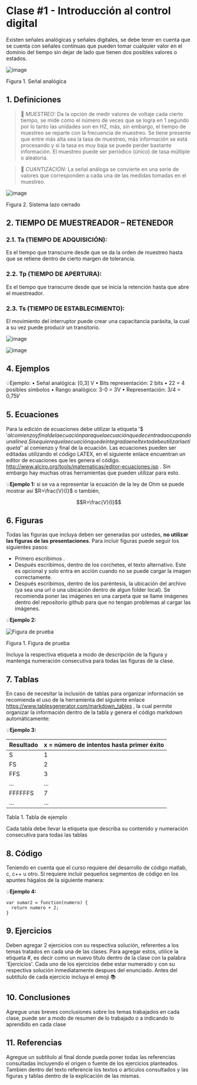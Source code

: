 # Clase #1 - Introducción al control digital
Existen señales analógicas y señales digitales, se debe tener en cuenta que se cuenta con señales continuas que pueden tomar cualquier valor en el dominio del tiempo sin dejar de lado que tienen dos posibles valores o estados.

![image](https://github.com/user-attachments/assets/cf1ffdd2-b683-4207-91e0-7b33be5e9daf)

Figura 1. Señal analógica


## 1. Definiciones

>🔑 *MUESTREO:* Da la opción de medir valores de voltaje cada cierto tiempo, se mide como el número de veces que se logra en 1 segundo por lo tanto las unidades son en HZ, más, sin embargo, el tiempo de muestreo se reparte con la frecuencia de muestreo. Se tiene presente que entre más alta sea la tasa de muestreo, más información se está procesando y si la tasa es muy baja se puede perder bastante información. El muestreo puede ser periódico (único) de tasa múltiple o aleatoria.

>🔑 *CUANTIZACIÓN:* La señal análoga se convierte en una serie de valores que corresponden a cada una de las medidas tomadas en el muestreo.

![image](https://github.com/user-attachments/assets/d5f56f24-9d13-41c4-a994-476908ec6e7c)

Figura 2. Sistema lazo cerrado

## 2. TIEMPO DE MUESTREADOR – RETENEDOR
### 2.1. Ta (TIEMPO DE ADQUISICIÓN): 
Es el tiempo que transcurre desde que se da la orden de muestreo hasta que se retiene dentro de cierto margen de tolerancia.
### 2.2. Tp (TIEMPO DE APERTURA):
Es el tiempo que transcurre desde que se inicia la retención hasta que abre el muestreador.
### 2.3. Ts (TIEMPO DE ESTABLECIMIENTO): 
El movimiento del interruptor puede crear una capacitancia parásita, la cual a su vez puede producir un transitorio.

![image](https://github.com/user-attachments/assets/047a26d5-eea5-4dd9-a178-79249492b4af)

![image](https://github.com/user-attachments/assets/5587ffa2-b009-450a-84ff-34822580d910)


## 4. Ejemplos
💡Ejemplo:
• Señal analógica: [0,3] V
• Bits representación: 2 bits
• 22 = 4 posibles símbolos
• Rango analógico: 3-0 = 3V
• Representación: 3/4 = 0,75𝑉


## 5. Ecuaciones
Para la edición de ecuaciones debe utilizar la etiqueta '$$' al comienzo y final de la ecuación para que la ecuación quede centrada ocupando una línea. Si se quiere que la ecuación quede integrada en el texto debe utilizar la etiqueta '$' al comienzo y final de la ecuación. Las ecuaciones pueden ser editadas utilizando el código LATEX, en el siguiente enlace encuentran un editor de ecuaciones que les genera el código. http://www.alciro.org/tools/matematicas/editor-ecuaciones.jsp . Sin embargo hay muchas otras herramientas que pueden utilizar para esto.

💡**Ejemplo 1:** si se va a representar la ecuación de la ley de Ohm se puede mostrar así $R=\frac{V}{I}$ o también,

$$R=\frac{V}{I}$$

## 6. Figuras
Todas las figuras que incluya deben ser generadas por ustedes, **no utilizar las figuras de las presentaciones**. Para incluir figuras puede seguir los siguientes pasos:
* Primero escribimos ![]().
* Después escribimos, dentro de los corchetes, el texto alternativo. Este es opcional y solo entra en acción cuando no se puede cargar la imagen correctamente.
* Después escribimos, dentro de los paréntesis, la ubicación del archivo (ya sea una url o una ubicación dentro de algun folder local). Se recomienda poner las imágenes en una carpeta que se llame imágenes dentro del repositorio github para que no tengan problemas al cargar las imágenes.

💡**Ejemplo 2:**

![Figura de prueba](images/plantilla/Captura2.PNG)

Figura 1. Figura de prueba

Incluya la respectiva etiqueta a modo de descripción de la figura y mantenga numeración consecutiva para todas las figuras de la clase.

## 7. Tablas
En caso de necesitar la inclusión de tablas para organizar información se recomienda el uso de la herramienta del siguiente enlace https://www.tablesgenerator.com/markdown_tables , la cual permite organizar la información dentro de la tabla y genera el código markdown automáticamente:

💡**Ejemplo 3:** 

| **Resultado** | **x = número de intentos hasta primer éxito** |
|---------------|-----------------------------------------------|
|       S       |                       1                       |
|       FS      |                       2                       |
|      FFS      |                       3                       |
|      ...      |                      ...                      |
|    FFFFFFS    |                       7                       |
|      ...      |                      ...                      |

Tabla 1. Tabla de ejemplo

Cada tabla debe llevar la etiqueta que describa su contenido y numeración consecutiva para todas las tablas

## 8. Código
Teniendo en cuenta que el curso requiere del desarrollo de código matlab, c, c++ u otro. Si requiere incluir pequeños segmentos de código en los apuntes hágalos de la siguiente manera:

💡**Ejemplo 4:**
```
var sumar2 = function(numero) {
  return numero + 2;
}
```

## 9. Ejercicios
Deben agregar 2 ejercicios con su respectiva solución, referentes a los temas tratados en cada una de las clases. Para agregar estos, utilice la etiqueta #, es decir como un nuevo título dentro de la clase con la palabra 'Ejercicios'. Cada uno de los ejercicios debe estar numerado y con su respectiva solución inmediatamente despues del enunciado. Antes del subtitulo de cada ejercicio incluya el emoji 📚

## 10. Conclusiones
Agregue unas breves conclusiones sobre los temas trabajados en cada clase, puede ser a modo de resumen de lo trabajado o a indicando lo aprendido en cada clase

## 11. Referencias
Agregue un subtítulo al final donde pueda poner todas las referencias consultadas incluyendo el origen o fuente de los ejercicios planteados. Tambien dentro del texto referencie los textos o artículos consultados y las figuras y tablas dentro de la explicación de las mismas.
